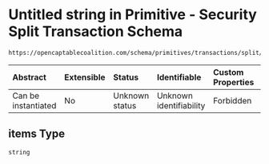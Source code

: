 # Untitled string in Primitive - Security Split Transaction Schema

```txt
https://opencaptablecoalition.com/schema/primitives/transactions/split/base_split#/properties/resulting_security_ids/items
```



| Abstract            | Extensible | Status         | Identifiable            | Custom Properties | Additional Properties | Access Restrictions | Defined In                                                                                                        |
| :------------------ | :--------- | :------------- | :---------------------- | :---------------- | :-------------------- | :------------------ | :---------------------------------------------------------------------------------------------------------------- |
| Can be instantiated | No         | Unknown status | Unknown identifiability | Forbidden         | Allowed               | none                | [BaseSplit.schema.json*](../../schema/primitives/transactions/split/BaseSplit.schema.json "open original schema") |

## items Type

`string`
